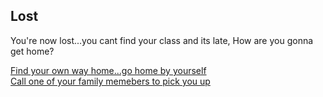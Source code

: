 Lost
--
You're now lost...you cant find your class and its late, How are you gonna get home?

[Find your own way home...go home by yourself](kidnapped.md)  
[Call one of your family memebers to pick you up](get-home-safe.md)
